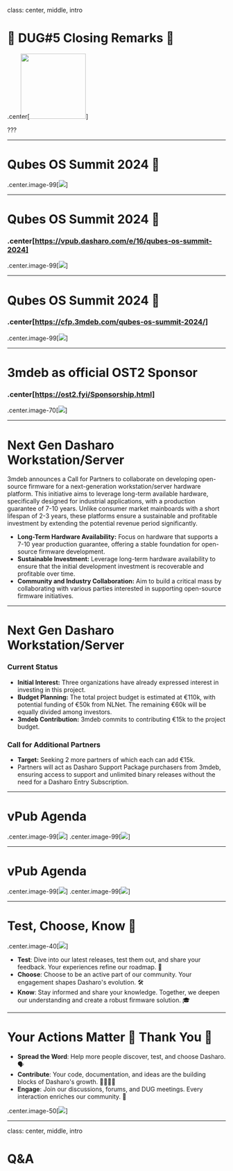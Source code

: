 class: center, middle, intro

# &#x1F44B; DUG#5 Closing Remarks &#x1F44B;

.center[<img src="/remark-templates/dasharo-presentation-template/images/dasharo-sygnet-white.svg" width="150px" style="margin-left:-20px">]

???

<!--
SPDX-FileCopyrightText: 2024 3mdeb <contact@3mdeb.com>

SPDX-License-Identifier: CC-BY-SA-4.0
-->

---

# Qubes OS Summit 2024 &#x1F389;

.center.image-99[![](/img/qubes_os_announcement1.png)]

---

# Qubes OS Summit 2024 &#x1F389;

### .center[https://vpub.dasharo.com/e/16/qubes-os-summit-2024]

.center.image-99[![](/img/qubes_os_announcement2.png)]

---

# Qubes OS Summit 2024 &#x1F389;

### .center[https://cfp.3mdeb.com/qubes-os-summit-2024/]

.center.image-99[![](/img/qubes_os_announcement3.png)]

---

# 3mdeb as official OST2 Sponsor

### .center[https://ost2.fyi/Sponsorship.html]

.center.image-70[![](/img/ost2_sponsors.png)]

---

# Next Gen Dasharo Workstation/Server

3mdeb announces a Call for Partners to collaborate on developing open-source
firmware for a next-generation workstation/server hardware platform. This
initiative aims to leverage long-term available hardware, specifically designed
for industrial applications, with a production guarantee of 7-10 years. Unlike
consumer market mainboards with a short lifespan of 2-3 years, these platforms
ensure a sustainable and profitable investment by extending the potential
revenue period significantly.

- **Long-Term Hardware Availability:** Focus on hardware that supports a 7-10
  year production guarantee, offering a stable foundation for open-source
  firmware development.
- **Sustainable Investment:** Leverage long-term hardware availability to
  ensure that the initial development investment is recoverable and profitable
  over time.
- **Community and Industry Collaboration:** Aim to build a critical mass by
  collaborating with various parties interested in supporting open-source
  firmware initiatives.

---

# Next Gen Dasharo Workstation/Server

### Current Status

- **Initial Interest:** Three organizations have already expressed interest in
  investing in this project.
- **Budget Planning:** The total project budget is estimated at €110k, with
  potential funding of €50k from NLNet. The remaining €60k will be equally
  divided among investors.
- **3mdeb Contribution:** 3mdeb commits to contributing €15k to the project budget.

### Call for Additional Partners

- **Target:** Seeking 2 more partners of which each can add €15k.
- Partners will act as Dasharo Support Package purchasers from 3mdeb,
  ensuring access to support and unlimited binary releases without the need for
  a Dasharo Entry Subscription.

---

# vPub Agenda

.center.image-99[![](/img/vpub_0xa_01.png)]
.center.image-99[![](/img/vpub_0xa_02.png)]

---

# vPub Agenda

.center.image-99[![](/img/vpub_0xa_03.png)]
.center.image-99[![](/img/vpub_0xa_04.png)]

---

# Test, Choose, Know 🌟

.center.image-40[![](/img/dasharo_slogan.png)]

- **Test**: Dive into our latest releases, test them out, and share your
  feedback. Your experiences refine our roadmap. 🧪
- **Choose**: Choose to be an active part of our community. Your engagement
  shapes Dasharo's evolution. 🛠️
- **Know**: Stay informed and share your knowledge. Together, we deepen our
  understanding and create a robust firmware solution. 🎓

---

# Your Actions Matter 🌟 **Thank You** 🙏

- **Spread the Word**: Help more people discover, test, and choose Dasharo.
  🗣️
- **Contribute**: Your code, documentation, and ideas are the building blocks
  of Dasharo's growth. 👩‍💻👨‍💻
- **Engage**: Join our discussions, forums, and DUG meetings. Every
  interaction enriches our community. 🤝

.center.image-50[![](/img/dug_3_meme.png)]

---

class: center, middle, intro

# Q&A
